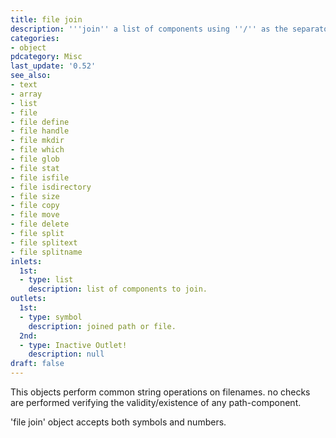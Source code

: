```yaml
---
title: file join
description: '''join'' a list of components using ''/'' as the separator.'
categories:
- object
pdcategory: Misc
last_update: '0.52'
see_also:
- text
- array
- list
- file
- file define
- file handle
- file mkdir
- file which
- file glob
- file stat
- file isfile
- file isdirectory
- file size
- file copy
- file move
- file delete
- file split
- file splitext
- file splitname
inlets:
  1st:
  - type: list
    description: list of components to join.
outlets:
  1st:
  - type: symbol
    description: joined path or file.
  2nd:
  - type: Inactive Outlet!
    description: null
draft: false
---
```

This objects perform common string operations on filenames. no checks are performed verifying the validity/existence of any path-component.

'file join' object accepts both symbols and numbers.
